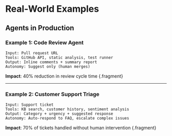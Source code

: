 # Real-World Examples

## Agents in Production

### Example 1: Code Review Agent

```
Input: Pull request URL
Tools: GitHub API, static analysis, test runner
Output: Inline comments + summary report
Autonomy: Suggest only (human merges)
```

**Impact**: 40% reduction in review cycle time {.fragment}

---

### Example 2: Customer Support Triage

```
Input: Support ticket
Tools: KB search, customer history, sentiment analysis
Output: Category + urgency + suggested response
Autonomy: Auto-respond to FAQ, escalate complex issues
```

**Impact**: 70% of tickets handled without human intervention {.fragment}

<!-- NOTES: Both examples follow the same pattern: clear inputs/outputs, well-defined tools, appropriate autonomy level. -->
